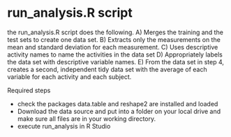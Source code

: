 # run_analysis.R script

  the  run_analysis.R script does the following.
  A) Merges the training and the test sets to create one data set.
  B) Extracts only the measurements on the mean and standard deviation for each measurement.
  C) Uses descriptive activity names to name the activities in the data set
  D) Appropriately labels the data set with descriptive variable names.
  E) From the data set in step 4, creates a second, independent tidy data set with the average of each variable for each activity and 
     each subject.


Required steps
- check the packages data.table and reshape2 are installed and loaded 
- Download the data source and put into a folder on your local drive and make sure all files are in your working directory.
- execute run_analysis in R Studio
